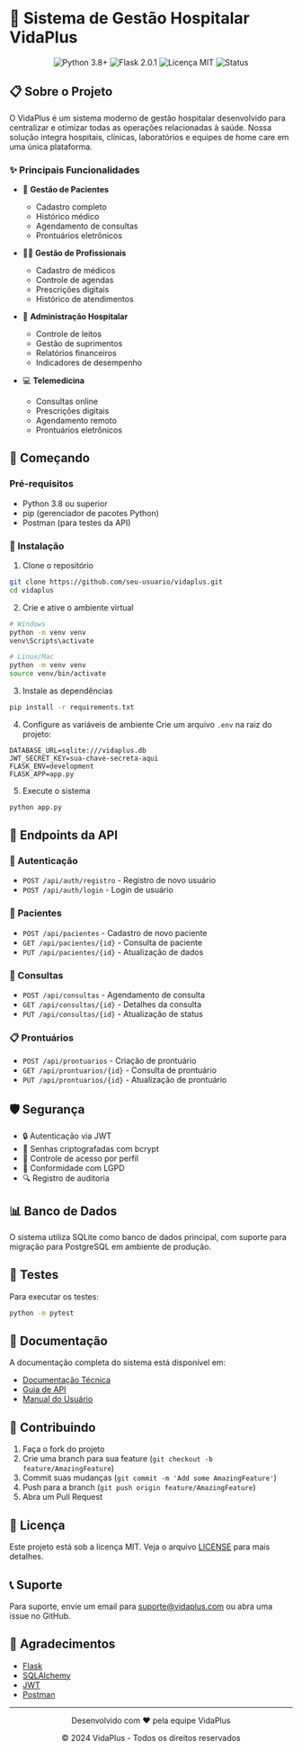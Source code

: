 # 🏥 Sistema de Gestão Hospitalar VidaPlus

<div align="center">
  <img src="https://img.shields.io/badge/Python-3.8+-blue.svg" alt="Python 3.8+"/>
  <img src="https://img.shields.io/badge/Flask-2.0.1-green.svg" alt="Flask 2.0.1"/>
  <img src="https://img.shields.io/badge/Licença-MIT-yellow.svg" alt="Licença MIT"/>
  <img src="https://img.shields.io/badge/Status-Em%20Desenvolvimento-orange.svg" alt="Status"/>
</div>

## 📋 Sobre o Projeto

O VidaPlus é um sistema moderno de gestão hospitalar desenvolvido para centralizar e otimizar todas as operações relacionadas à saúde. Nossa solução integra hospitais, clínicas, laboratórios e equipes de home care em uma única plataforma.

### ✨ Principais Funcionalidades

- 👤 **Gestão de Pacientes**
  - Cadastro completo
  - Histórico médico
  - Agendamento de consultas
  - Prontuários eletrônicos

- 👨‍⚕️ **Gestão de Profissionais**
  - Cadastro de médicos
  - Controle de agendas
  - Prescrições digitais
  - Histórico de atendimentos

- 🏥 **Administração Hospitalar**
  - Controle de leitos
  - Gestão de suprimentos
  - Relatórios financeiros
  - Indicadores de desempenho

- 💻 **Telemedicina**
  - Consultas online
  - Prescrições digitais
  - Agendamento remoto
  - Prontuários eletrônicos

## 🚀 Começando

### Pré-requisitos

- Python 3.8 ou superior
- pip (gerenciador de pacotes Python)
- Postman (para testes da API)

### 🔧 Instalação

1. Clone o repositório
```bash
git clone https://github.com/seu-usuario/vidaplus.git
cd vidaplus
```

2. Crie e ative o ambiente virtual
```bash
# Windows
python -m venv venv
venv\Scripts\activate

# Linux/Mac
python -m venv venv
source venv/bin/activate
```

3. Instale as dependências
```bash
pip install -r requirements.txt
```

4. Configure as variáveis de ambiente
Crie um arquivo `.env` na raiz do projeto:
```env
DATABASE_URL=sqlite:///vidaplus.db
JWT_SECRET_KEY=sua-chave-secreta-aqui
FLASK_ENV=development
FLASK_APP=app.py
```

5. Execute o sistema
```bash
python app.py
```

## 📡 Endpoints da API

### 🔐 Autenticação
- `POST /api/auth/registro` - Registro de novo usuário
- `POST /api/auth/login` - Login de usuário

### 👤 Pacientes
- `POST /api/pacientes` - Cadastro de novo paciente
- `GET /api/pacientes/{id}` - Consulta de paciente
- `PUT /api/pacientes/{id}` - Atualização de dados

### 📅 Consultas
- `POST /api/consultas` - Agendamento de consulta
- `GET /api/consultas/{id}` - Detalhes da consulta
- `PUT /api/consultas/{id}` - Atualização de status

### 📋 Prontuários
- `POST /api/prontuarios` - Criação de prontuário
- `GET /api/prontuarios/{id}` - Consulta de prontuário
- `PUT /api/prontuarios/{id}` - Atualização de prontuário

## 🛡️ Segurança

- 🔒 Autenticação via JWT
- 🔐 Senhas criptografadas com bcrypt
- 👥 Controle de acesso por perfil
- 📜 Conformidade com LGPD
- 🔍 Registro de auditoria

## 📊 Banco de Dados

O sistema utiliza SQLite como banco de dados principal, com suporte para migração para PostgreSQL em ambiente de produção.

## 🧪 Testes

Para executar os testes:
```bash
python -m pytest
```

## 📝 Documentação

A documentação completa do sistema está disponível em:
- [Documentação Técnica](DOCUMENTACAO.md)
- [Guia de API](API.md)
- [Manual do Usuário](MANUAL.md)

## 🤝 Contribuindo

1. Faça o fork do projeto
2. Crie uma branch para sua feature (`git checkout -b feature/AmazingFeature`)
3. Commit suas mudanças (`git commit -m 'Add some AmazingFeature'`)
4. Push para a branch (`git push origin feature/AmazingFeature`)
5. Abra um Pull Request

## 📄 Licença

Este projeto está sob a licença MIT. Veja o arquivo [LICENSE](LICENSE) para mais detalhes.

## 📞 Suporte

Para suporte, envie um email para suporte@vidaplus.com ou abra uma issue no GitHub.

## 🙏 Agradecimentos

- [Flask](https://flask.palletsprojects.com/)
- [SQLAlchemy](https://www.sqlalchemy.org/)
- [JWT](https://jwt.io/)
- [Postman](https://www.postman.com/)

---
<div align="center">
  <p>Desenvolvido com ❤️ pela equipe VidaPlus</p>
  <p>© 2024 VidaPlus - Todos os direitos reservados</p>
</div> 